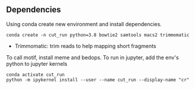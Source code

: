 ## Dependencies

Using conda create new environment and install dependencies.

```
conda create -n cut_run python=3.8 bowtie2 samtools macs2 trimmomatic
```

- Trimmomatic: trim reads to help mapping short fragments

To call motif, install meme and bedops. To run in jupyter, add the env's python to jupyter kernels

```
conda activate cut_run
python -m ipykernel install --user --name cut_run --display-name "cr"
```
